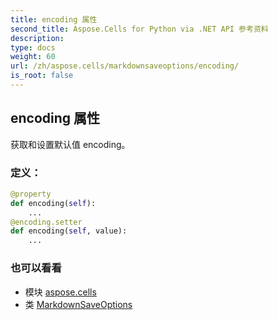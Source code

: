 ```yaml
---
title: encoding 属性
second_title: Aspose.Cells for Python via .NET API 参考资料
description:
type: docs
weight: 60
url: /zh/aspose.cells/markdownsaveoptions/encoding/
is_root: false
---
```

## encoding 属性

获取和设置默认值 encoding。
### 定义：
```python
@property
def encoding(self):
    ...
@encoding.setter
def encoding(self, value):
    ...
```

### 也可以看看
* 模块 [aspose.cells](../../)
* 类 [MarkdownSaveOptions](/cells/python-net/zh/aspose.cells/markdownsaveoptions)
